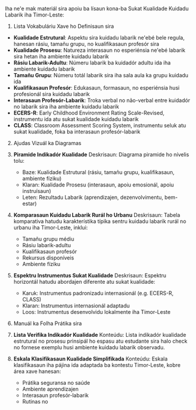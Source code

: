 Iha ne'e mak materiál sira apoiu ba lísaun kona-ba Sukat Kualidade Kuidadu Labarik iha Timor-Leste:

1. Lista Vokabuláriu Xave ho Definisaun sira

- **Kualidade Estrutural**: Aspektu sira kuidadu labarik ne'ebé bele regula, hanesan rásiu, tamañu grupu, no kualifikasaun profesór sira  
- **Kualidade Prosesu**: Natureza interasaun no esperiénsia ne'ebé labarik sira hetan iha ambiente kuidadu labarik
- **Rásiu Labarik-Adultu**: Númeru labarik ba kuidadór adultu ida iha ambiente kuidadu labarik  
- **Tamañu Grupu**: Númeru totál labarik sira iha sala aula ka grupu kuidadu ida
- **Kualifikasaun Profesór**: Edukasaun, formasaun, no esperiénsia husi profesionál sira kuidadu labarik
- **Interasaun Profesór-Labarik**: Troka verbal no não-verbal entre kuidadór no labarik sira iha ambiente kuidadu labarik
- **ECERS-R**: Early Childhood Environment Rating Scale-Revised, instrumentu ida atu sukat kualidade kuidadu labarik
- **CLASS**: Classroom Assessment Scoring System, instrumentu seluk atu sukat kualidade, foka ba interasaun profesór-labarik

2. Ajudas Vizuál ka Diagramas  

1. **Piramide Indikadór Kualidade**
   Deskrisaun: Diagrama piramide ho nívelis tolu: 
   - Baze: Kualidade Estrutural (rásiu, tamañu grupu, kualifikasaun, ambiente fíziku)
   - Klaran: Kualidade Prosesu (interasaun, apoiu emosionál, apoiu instruísaun)
   - Leten: Rezultadu Labarik (aprendizajen, dezenvolvimentu, bem-estar)

2. **Komparasaun Kuidadu Labarik Rurál ho Urbanu**
   Deskrisaun: Tabela komparativa hatudu karakterístika típika sentru kuidadu labarik rurál no urbanu iha Timor-Leste, inklui:
   - Tamañu grupu médiu  
   - Rásiu labarik-adultu
   - Kualifikasaun profesór
   - Rekursus disponíveis
   - Ambiente fíziku

3. **Espektru Instrumentus Sukat Kualidade**
   Deskrisaun: Espektru horizontál hatudu abordajen diferente atu sukat kualidade:
   - Karuk: Instrumentus padronizadu internasionál (e.g. ECERS-R, CLASS)
   - Klaran: Instrumentus internasionál adaptadu  
   - Loos: Instrumentus desenvolvidu lokalmente iha Timor-Leste  

3. Manuál ka Folha Prátika sira

1. **Lista Verifika Indikadór Kualidade**
   Konteúdu: Lista indikadór kualidade estrutural no prosesu prinsipál ho espasu atu estudante sira halo check no fornese exemplu husi ambiente kuidadu labarik observadu.  

2. **Eskala Klasifikasaun Kualidade Simplifikada** 
   Konteúdu: Eskala klasifikasaun iha pájina ida adaptada ba kontestu Timor-Leste, kobre área xave hanesan:
   - Prátika seguransa no saúde
   - Ambiente aprendizajen
   - Interasaun profesór-labarik
   - Rutinas no
